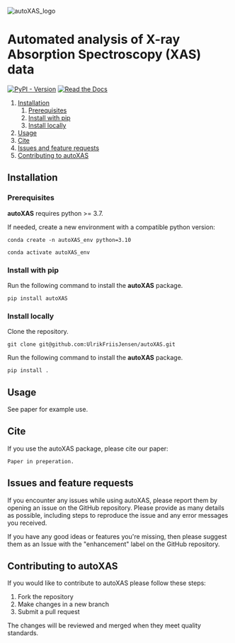 ![autoXAS_logo](https://github.com/UlrikFriisJensen/autoXAS/raw/main/figures/autoXAS_logo.svg)
# Automated analysis of X-ray Absorption Spectroscopy (XAS) data

[![PyPI - Version](https://img.shields.io/pypi/v/autoXAS)](https://pypi.org/project/autoXAS/)
[![Read the Docs](https://img.shields.io/readthedocs/autoXAS)](https://autoxas.readthedocs.io/en/stable/index.html)


1. [Installation](#installation)
    1. [Prerequisites](#prerequisites)
    2. [Install with pip](#install-with-pip)
    3. [Install locally](#install-locally)
2. [Usage](#using-autoxas)
3. [Cite](#cite)
4. [Issues and feature requests](#issues-and-feature-requests)
5. [Contributing to autoXAS](#contributing-to-autoxas)

## Installation

### Prerequisites

**autoXAS** requires python >= 3.7. 

If needed, create a new environment with a compatible python version:
```
conda create -n autoXAS_env python=3.10
```

```
conda activate autoXAS_env
```

### Install with pip

Run the following command to install the **autoXAS** package.
```
pip install autoXAS
```

### Install locally

Clone the repository.
```
git clone git@github.com:UlrikFriisJensen/autoXAS.git
```

Run the following command to install the **autoXAS** package.
```
pip install .
```

## Usage

See paper for example use.

## Cite

If you use the autoXAS package, please cite our paper:
```
Paper in preperation.
```

## Issues and feature requests

If you encounter any issues while using autoXAS, please report them by opening an issue on the GitHub repository.  Please provide as many details as possible, including steps to reproduce the issue and any error messages you received.

If you have any good ideas or features you're missing, then please suggest them as an Issue with the "enhancement" label on the GitHub repository.

## Contributing to autoXAS

If you would like to contribute to autoXAS please follow these steps:
1. Fork the repository
2. Make changes in a new branch
3. Submit a pull request

The changes will be reviewed and merged when they meet quality standards.

